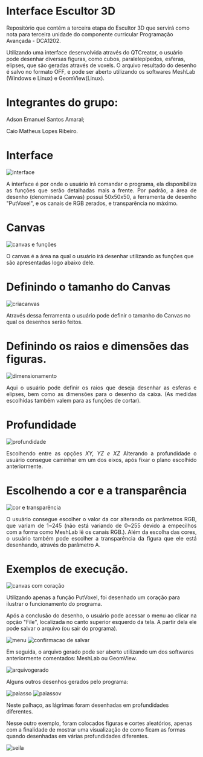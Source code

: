 # Interface Escultor 3D

Repositório que contém a terceira etapa do Escultor 3D que servirá como nota para terceira unidade do componente curricular Programação Avançada - DCA1202.

Utilizando uma interface desenvolvida através do QTCreator, o usuário pode desenhar diversas figuras, como cubos, paralelepípedos, esferas, elipses, que são geradas através de voxels. O arquivo resultado do desenho é salvo no formato OFF, e pode ser aberto utilizando os softwares MeshLab (Windows e Linux) e GeomView(Linux).

# Integrantes do grupo:

Adson Emanuel Santos Amaral;

Caio Matheus Lopes Ribeiro.



# Interface

![interface](https://user-images.githubusercontent.com/56892661/102609243-eb1d2900-4109-11eb-9d8f-c4b64cb5dd74.png)

<p align="justify"> A interface é por onde o usuário irá comandar o programa, ela disponibiliza as funções que serão detalhadas mais a frente. Por padrão, a área de desenho (denominada Canvas) possui 50x50x50, a ferramenta de desenho "PutVoxel", e os canais de RGB zerados, e transparência no máximo. </p align="justify">

# Canvas

![canvas e funções](https://user-images.githubusercontent.com/56892661/102610688-5c5ddb80-410c-11eb-8d08-ce637635457c.png)

O canvas é a área na qual o usuário irá desenhar utilizando as funções que são apresentadas logo abaixo dele.

# Definindo o tamanho do Canvas

![criacanvas](https://user-images.githubusercontent.com/56892661/102610677-5b2cae80-410c-11eb-939f-4e4bdc0ee9a2.png)

Através dessa ferramenta o usuário pode definir o tamanho do Canvas no qual os desenhos serão feitos.

# Definindo os raios e dimensões das figuras.

![dimensionamento](https://user-images.githubusercontent.com/56892661/102610680-5b2cae80-410c-11eb-8356-91241226c57f.png)

<p align="justify"> Aqui o usuário pode definir os raios que deseja desenhar as esferas e elipses, bem como as dimensões para o desenho da caixa. (As medidas escolhidas também valem para as funções de cortar).</p align="justify">

# Profundidade

![profundidade](https://user-images.githubusercontent.com/56892661/102610685-5bc54500-410c-11eb-9f57-ed4db16f3b43.png)

<p align="justify"> Escolhendo entre as opções <i> XY, YZ e XZ </i> Alterando a profundidade o usuário consegue caminhar em um dos eixos, após fixar o plano escolhido anteriormente. </p align="justify">

# Escolhendo a cor e a transparência

![cor e transparência](https://user-images.githubusercontent.com/56892661/102610676-5a941800-410c-11eb-9af5-32313ef094ef.png)

<p align="justify"> O usuário consegue escolher o valor da cor alterando os parâmetros RGB, que variam de 1~245 (não está variando de 0~255 devido a empecilhos com a forma como MeshLab lê os canais RGB.).
Além da escolha das cores, o usuário também pode escolher a transparência da figura que ele está desenhando, através do parâmetro A. </p align="justify">

# Exemplos de execução.

![canvas com coração](https://user-images.githubusercontent.com/56892661/102610687-5c5ddb80-410c-11eb-8688-b2a88eaba3d2.png)

Utilizando apenas a função PutVoxel, foi desenhado um coração para ilustrar o funcionamento do programa.

<p align="justify"> Após a conclusão do desenho, o usuário pode acessar o menu ao clicar na opção "File", localizada no canto superior esquerdo da tela. A partir dela ele pode salvar o arquivo (ou sair do programa). </p align="justify">

![menu](https://user-images.githubusercontent.com/56892661/102613041-8e713c80-4110-11eb-9979-2a0e98383e91.png)
![confirmacao de salvar](https://user-images.githubusercontent.com/56892661/102610672-59fb8180-410c-11eb-8e77-4caf6aabef09.png)

Em seguida, o arquivo gerado pode ser aberto utilizando um dos softwares anteriormente comentados: MeshLab ou GeomView.

![arquivogerado](https://user-images.githubusercontent.com/56892661/102611173-2ff68f00-410d-11eb-9e36-6a3f1155b834.png)

Alguns outros desenhos gerados pelo programa:

![paiasso](https://user-images.githubusercontent.com/56892661/102615462-bc588000-4114-11eb-9a43-634a6a46a039.png)
![paiassov](https://user-images.githubusercontent.com/56892661/102615463-bd89ad00-4114-11eb-9125-949b419677f3.png)

Neste palhaço, as lágrimas foram desenhadas em profundidades diferentes.

Nesse outro exemplo, foram colocados figuras e cortes aleatórios, apenas com a finalidade de mostrar uma visualização de como ficam as formas quando desenhadas em várias profundidades diferentes.

![seila](https://user-images.githubusercontent.com/56892661/102615466-bd89ad00-4114-11eb-9ec3-2e4e378a81f5.png)
